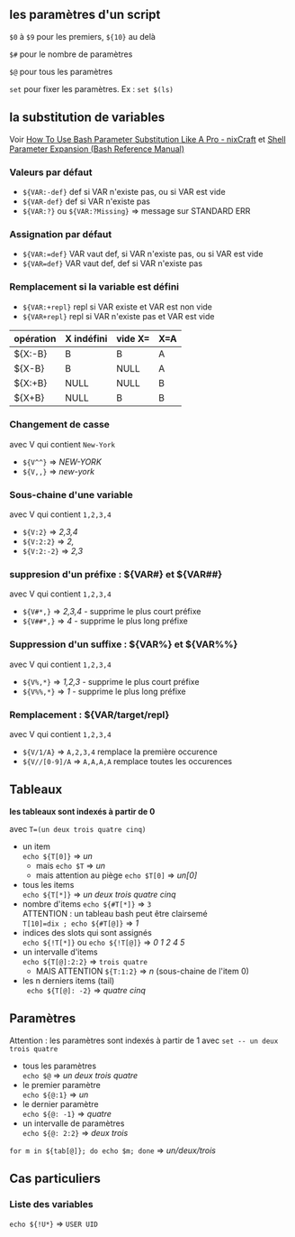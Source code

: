 

## les paramètres d'un script

`$0` à `$9` pour les premiers, `${10}` au delà

`$#` pour le nombre de paramètres

`$@` pour tous les paramètres

`set` pour fixer les paramètres. Ex : `set $(ls)`

## la substitution de variables

Voir [How To Use Bash Parameter Substitution Like A Pro - nixCraft](https://www.cyberciti.biz/tips/bash-shell-parameter-substitution-2.html) et [Shell Parameter Expansion (Bash Reference Manual)](https://www.gnu.org/software/bash/manual/html_node/Shell-Parameter-Expansion.html#Shell-Parameter-Expansion)

### Valeurs par défaut
- `${VAR:-def}` def si VAR n'existe pas, ou si VAR est vide
- `${VAR-def}` def si VAR n'existe pas
- `${VAR:?}` ou `${VAR:?Missing}` => message sur STANDARD ERR

### Assignation par défaut
- `${VAR:=def}` VAR vaut def, si VAR n'existe pas, ou si VAR est vide
- `${VAR=def}` VAR vaut def, def si VAR n'existe pas

### Remplacement si la variable est défini
- `${VAR:+repl}` repl si VAR existe et VAR est non vide
- `${VAR+repl}` repl si VAR n'existe pas et VAR est vide

| opération |  X indéfini | vide X= | X=A
| --- | ---- | ---- | -----
| ${X:-B} | B | B | A
| ${X-B} | B | NULL | A
| ${X:+B} | NULL | NULL | B
| ${X+B} | NULL | B | B



### Changement de casse
avec V qui contient `New-York`
- `${V^^}` => *NEW-YORK*
- `${V,,}` => *new-york*

### Sous-chaine d'une variable
avec V qui contient `1,2,3,4`
- `${V:2}` => *2,3,4*
- `${V:2:2}` => *2,*
- `${V:2:-2}` => *2,3*

### suppresion d'un préfixe : ${VAR#} et ${VAR##} 

avec V qui contient `1,2,3,4`
- `${V#*,}` => *2,3,4* - supprime le plus court préfixe 
- `${V##*,}` => *4* - supprime le plus long préfixe 

### Suppression d'un suffixe : ${VAR%} et ${VAR%%} 
avec V qui contient `1,2,3,4`
- `${V%,*}` => *1,2,3* - supprime le plus court préfixe 
- `${V%%,*}` => *1* - supprime le plus long préfixe 

### Remplacement : ${VAR/target/repl}
avec V qui contient `1,2,3,4`
- `${V/1/A}` => `A,2,3,4` remplace la première occurence
- `${V//[0-9]/A` => `A,A,A,A` remplace toutes les occurences

## Tableaux
**les tableaux sont indexés à partir de 0**

avec `T=(un deux trois quatre cinq)`
- un item  
`echo ${T[0]}` => *un*  
  - mais `echo $T` => *un*
  - mais attention au piège `echo $T[0]` => *un[0]*
- tous les items  
`echo ${T[*]}` => *un deux trois quatre cinq*
- nombre d'items 
`echo ${#T[*]}` => `3`  
ATTENTION  : un tableau bash peut être clairsemé  
`T[10]=dix ; echo ${#T[@]}` => *1*
- indices des slots qui sont assignés  
`echo ${!T[*]}` ou `echo ${!T[@]}` => *0 1 2 4 5*
- un intervalle d'items  
`echo ${T[@]:2:2}` => `trois quatre`
  - MAIS ATTENTION `${T:1:2}` => *n* (sous-chaine de l'item 0)
- les n derniers items (tail)  
` echo ${T[@]: -2}` => *quatre cinq*

## Paramètres
Attention : les paramètres sont indexés à partir de 1
avec `set -- un deux trois quatre`

- tous les paramètres  
`echo $@` => *un deux trois quatre*
- le premier paramètre  
`echo ${@:1}` => *un*
- le dernier paramètre  
`echo ${@: -1}` => *quatre*
- un intervalle de paramètres  
`echo ${@: 2:2}` => *deux trois*

`for m in ${tab[@]}; do echo $m; done` => *un/deux/trois*




## Cas particuliers

### Liste des variables

`echo ${!U*}` => `USER UID`